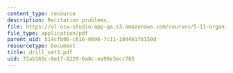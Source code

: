 ```yaml
---
content_type: resource
description: Recitation problems.
file: https://ol-ocw-studio-app-qa.s3.amazonaws.com/courses/5-13-organic-chemistry-ii-fall-2003/72ab169c0e1782286a8cea90e3ecc785_drill_set3.pdf
file_type: application/pdf
parent_uid: 514cfb06-c616-0896-7c11-184461f6150d
resourcetype: Document
title: drill_set3.pdf
uid: 72ab169c-0e17-8228-6a8c-ea90e3ecc785
---
```

